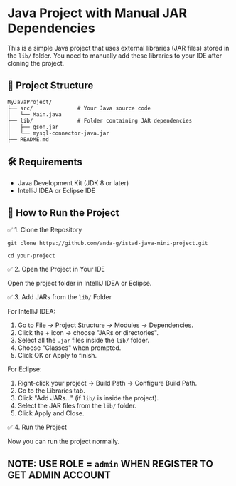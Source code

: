 # Java Project with Manual JAR Dependencies

This is a simple Java project that uses external libraries (JAR files) stored in the `lib/` folder. You need to manually add these libraries to your IDE after cloning the project.

## 📁 Project Structure

```shell
MyJavaProject/
├── src/              # Your Java source code
│   └── Main.java
├── lib/              # Folder containing JAR dependencies
│   ├── gson.jar
│   └── mysql-connector-java.jar
├── README.md
```

## 🛠 Requirements

- Java Development Kit (JDK 8 or later)
- IntelliJ IDEA or Eclipse IDE

## 🚀 How to Run the Project

✅ 1. Clone the Repository

```shell
git clone https://github.com/anda-g/istad-java-mini-project.git
```
```shell
cd your-project
```

✅ 2. Open the Project in Your IDE

Open the project folder in IntelliJ IDEA or Eclipse.

✅ 3. Add JARs from the `lib/` Folder

For IntelliJ IDEA:
1. Go to File → Project Structure → Modules → Dependencies.
2. Click the + icon → choose "JARs or directories".
3. Select all the `.jar` files inside the `lib/` folder.
4. Choose "Classes" when prompted.
5. Click OK or Apply to finish.

For Eclipse:
1. Right-click your project → Build Path → Configure Build Path.
2. Go to the Libraries tab.
3. Click "Add JARs..." (if `lib/` is inside the project).
4. Select the JAR files from the `lib/` folder.
5. Click Apply and Close.

✅ 4. Run the Project

Now you can run the project normally.

## NOTE: USE ROLE = `admin` WHEN REGISTER TO GET ADMIN ACCOUNT
